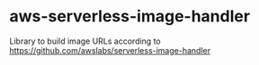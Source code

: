 # aws-serverless-image-handler
Library to build image URLs according to https://github.com/awslabs/serverless-image-handler

